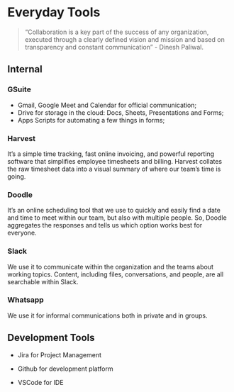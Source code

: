 # Everyday Tools
> “Collaboration is a key part of the success of any organization, executed through a clearly defined vision and mission and based on transparency and constant communication” - Dinesh Paliwal.

## Internal

### **GSuite**

- Gmail, Google Meet and Calendar for official communication;
- Drive for storage in the cloud: Docs, Sheets, Presentations and Forms;
- Apps Scripts for automating a few things in forms;

### **Harvest**

It’s a simple time tracking, fast online invoicing, and powerful reporting software that simplifies employee timesheets and billing. Harvest collates the raw timesheet data into a visual summary of where our team’s time is going.

### **Doodle**

It’s an online scheduling tool that we use to quickly and easily find a date and time to meet within our team, but also with multiple people. So, Doodle aggregates the responses and tells us which option works best for everyone.

### **Slack**

We use it to communicate within the organization and the teams about working topics. Content, including files, conversations, and people, are all searchable within Slack.

### **Whatsapp**

We use it for informal communications both in private and in groups.


## Development Tools

- Jira for Project Management

- Github for development platform

- VSCode for IDE
